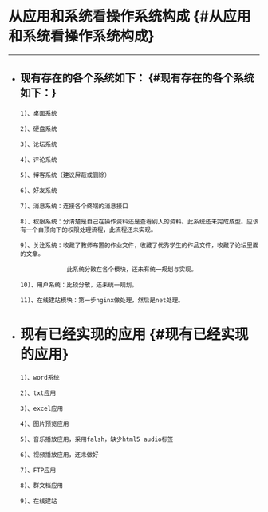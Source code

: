 # 从应用和系统看操作系统构成 {#从应用和系统看操作系统构成}

---

* ## 现有存在的各个系统如下： {#现有存在的各个系统如下：}

  ```
  1)、桌面系统

  2)、硬盘系统

  3)、论坛系统

  4)、评论系统

  5)、博客系统（建议屏蔽或删除）

  6)、好友系统

  7)、消息系统：连接各个终端的消息接口

  8)、权限系统：分清楚是自己在操作资料还是查看别人的资料。此系统还未完成成型。应该有一个自顶向下的权限处理流程，此流程还未实现。

  9)、关注系统：收藏了教师布置的作业文件，收藏了优秀学生的作品文件，收藏了论坛里面的文章。

               此系统分散在各个模块，还未有统一规划与实现。

  10)、用户系统：比较分散，还未统一规划。

  11)、在线建站模块：第一步nginx做处理，然后是net处理。

  ```
* # 现有已经实现的应用 {#现有已经实现的应用}

  ```
  1)、word系统

  2)、txt应用

  3)、excel应用

  4)、图片预览应用

  5)、音乐播放应用，采用falsh，缺少html5 audio标签

  6)、视频播放应用，还未做好

  7)、FTP应用

  8)、群文档应用

  9)、在线建站
  ```



